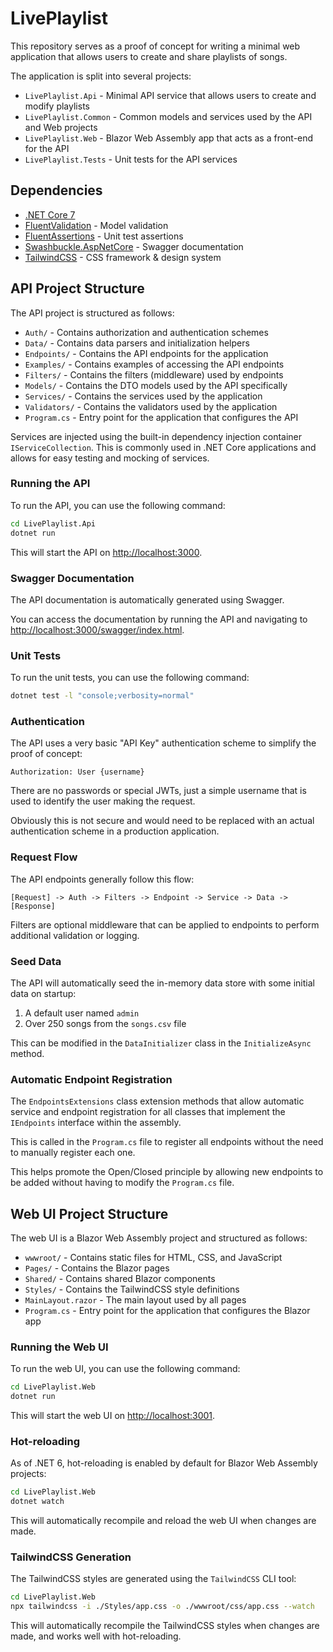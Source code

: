 # LivePlaylist

This repository serves as a proof of concept for writing a minimal web application that allows users
to create and share playlists of songs.

The application is split into several projects:

- `LivePlaylist.Api` - Minimal API service that allows users to create and modify playlists
- `LivePlaylist.Common` - Common models and services used by the API and Web projects
- `LivePlaylist.Web` - Blazor Web Assembly app that acts as a front-end for the API
- `LivePlaylist.Tests` - Unit tests for the API services

## Dependencies

- [.NET Core 7](https://dotnet.microsoft.com/en-us/download)
- [FluentValidation](https://github.com/FluentValidation/FluentValidation) - Model validation
- [FluentAssertions](https://github.com/fluentassertions/fluentassertions) - Unit test assertions
- [Swashbuckle.AspNetCore](https://github.com/domaindrivendev/Swashbuckle.AspNetCore) - Swagger documentation
- [TailwindCSS](https://tailwindcss.com/) - CSS framework & design system

## API Project Structure

The API project is structured as follows:

- `Auth/` - Contains authorization and authentication schemes
- `Data/` - Contains data parsers and initialization helpers
- `Endpoints/` - Contains the API endpoints for the application
- `Examples/` - Contains examples of accessing the API endpoints
- `Filters/` - Contains the filters (middleware) used by endpoints
- `Models/` - Contains the DTO models used by the API specifically
- `Services/` - Contains the services used by the application
- `Validators/` - Contains the validators used by the application
- `Program.cs` - Entry point for the application that configures the API

Services are injected using the built-in dependency injection container `IServiceCollection`.
This is commonly used in .NET Core applications and allows for easy testing and mocking of services.

### Running the API

To run the API, you can use the following command:

```bash
cd LivePlaylist.Api
dotnet run
```

This will start the API on [http://localhost:3000](http://localhost:3000).

### Swagger Documentation

The API documentation is automatically generated using Swagger.

You can access the documentation by running the API and navigating to [http://localhost:3000/swagger/index.html](http://localhost:3000/swagger/index.html).

### Unit Tests

To run the unit tests, you can use the following command:

```bash
dotnet test -l "console;verbosity=normal"
```

### Authentication

The API uses a very basic "API Key" authentication scheme to simplify the proof of concept:

```
Authorization: User {username}
```

There are no passwords or special JWTs, just a simple username that is used to identify the user making the request.

Obviously this is not secure and would need to be replaced with an actual authentication scheme in a production application.

### Request Flow

The API endpoints generally follow this flow:

```
[Request] -> Auth -> Filters -> Endpoint -> Service -> Data -> [Response]
```

Filters are optional middleware that can be applied to endpoints to perform additional validation or logging.

### Seed Data

The API will automatically seed the in-memory data store with some initial data on startup:

1. A default user named `admin`
2. Over 250 songs from the `songs.csv` file

This can be modified in the `DataInitializer` class in the `InitializeAsync` method.

### Automatic Endpoint Registration

The `EndpointsExtensions` class extension methods that allow automatic service and endpoint registration
for all classes that implement the `IEndpoints` interface within the assembly.

This is called in the `Program.cs` file to register all endpoints without the need to manually register each one.

This helps promote the Open/Closed principle by allowing new endpoints to be added without
having to modify the `Program.cs` file.

## Web UI Project Structure

The web UI is a Blazor Web Assembly project and structured as follows:

- `wwwroot/` - Contains static files for HTML, CSS, and JavaScript
- `Pages/` - Contains the Blazor pages
- `Shared/` - Contains shared Blazor components
- `Styles/` - Contains the TailwindCSS style definitions
- `MainLayout.razor` - The main layout used by all pages
- `Program.cs` - Entry point for the application that configures the Blazor app

### Running the Web UI

To run the web UI, you can use the following command:

```bash
cd LivePlaylist.Web
dotnet run
```
This will start the web UI on [http://localhost:3001](http://localhost:3000).

### Hot-reloading

As of .NET 6, hot-reloading is enabled by default for Blazor Web Assembly projects:

```bash
cd LivePlaylist.Web
dotnet watch
```

This will automatically recompile and reload the web UI when changes are made.

### TailwindCSS Generation

The TailwindCSS styles are generated using the `TailwindCSS` CLI tool:

```bash
cd LivePlaylist.Web
npx tailwindcss -i ./Styles/app.css -o ./wwwroot/css/app.css --watch
```

This will automatically recompile the TailwindCSS styles when changes are made, and works well with hot-reloading.

